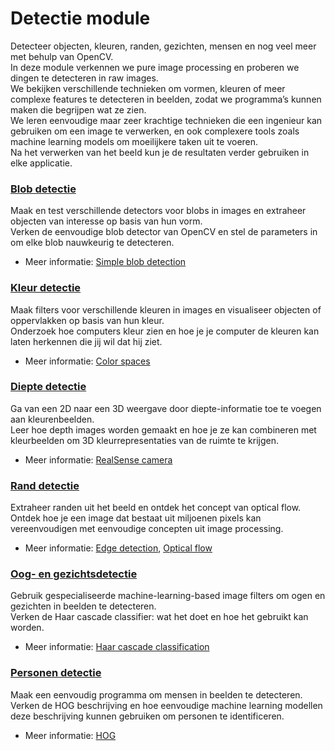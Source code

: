 # Detectie module

Detecteer objecten, kleuren, randen, gezichten, mensen en nog veel meer met behulp van OpenCV.  
In deze module verkennen we pure image processing en proberen we dingen te detecteren in raw images.  
We bekijken verschillende technieken om vormen, kleuren of meer complexe features te detecteren in beelden, zodat we programma’s kunnen maken die begrijpen wat ze zien.  
We leren eenvoudige maar zeer krachtige technieken die een ingenieur kan gebruiken om een image te verwerken, en ook complexere tools zoals machine learning models om moeilijkere taken uit te voeren.  
Na het verwerken van het beeld kun je de resultaten verder gebruiken in elke applicatie.  

### [Blob detectie](https://github.com/vubir-projectEIT/Image_Processing/edit/main/Detection/Blob)

Maak en test verschillende detectors voor blobs in images en extraheer objecten van interesse op basis van hun vorm.  
Verken de eenvoudige blob detector van OpenCV en stel de parameters in om elke blob nauwkeurig te detecteren.  

- Meer informatie: [Simple blob detection](https://learnopencv.com/blob-detection-using-opencv-python-c/)

### [Kleur detectie](https://github.com/vubir-projectEIT/Image_Processing/edit/main/Detection/Colour)

Maak filters voor verschillende kleuren in images en visualiseer objecten of oppervlakken op basis van hun kleur.  
Onderzoek hoe computers kleur zien en hoe je je computer de kleuren kan laten herkennen die jij wil dat hij ziet.  

- Meer informatie: [Color spaces](https://learnopencv.com/color-spaces-in-opencv-cpp-python/)

### [Diepte detectie](https://github.com/vubir-projectEIT/Image_Processing/edit/main/Detection/Depth)

Ga van een 2D naar een 3D weergave door diepte-informatie toe te voegen aan kleurenbeelden.  
Leer hoe depth images worden gemaakt en hoe je ze kan combineren met kleurbeelden om 3D kleurrepresentaties van de ruimte te krijgen.  

- Meer informatie: [RealSense camera](https://github.com/IntelRealSense/librealsense/blob/jupyter/notebooks/distance_to_object.ipynb)

### [Rand detectie](https://github.com/vubir-projectEIT/Image_Processing/edit/main/Detection/Edge)

Extraheer randen uit het beeld en ontdek het concept van optical flow.  
Ontdek hoe je een image dat bestaat uit miljoenen pixels kan vereenvoudigen met eenvoudige concepten uit image processing.  

- Meer informatie: [Edge detection](https://learnopencv.com/edge-detection-using-opencv/#canny-edge), [Optical flow](https://docs.opencv.org/3.4/d4/dee/tutorial_optical_flow.html)

### [Oog- en gezichtsdetectie](https://github.com/vubir-projectEIT/Image_Processing/edit/main/Detection/Eye_and_face)

Gebruik gespecialiseerde machine-learning-based image filters om ogen en gezichten in beelden te detecteren.  
Verken de Haar cascade classifier: wat het doet en hoe het gebruikt kan worden.  

- Meer informatie: [Haar cascade classification](https://docs.opencv.org/3.4/db/d28/tutorial_cascade_classifier.html)

### [Personen detectie](https://github.com/vubir-projectEIT/Image_Processing/edit/main/Detection/People)

Maak een eenvoudig programma om mensen in beelden te detecteren.  
Verken de HOG beschrijving en hoe eenvoudige machine learning modellen deze beschrijving kunnen gebruiken om personen te identificeren.  

- Meer informatie: [HOG](https://www.thepythoncode.com/article/hog-feature-extraction-in-python#:~:text=The%20Histogram%20of%20Oriented%20Gradients,image%20or%20region%20of%20interest.)
